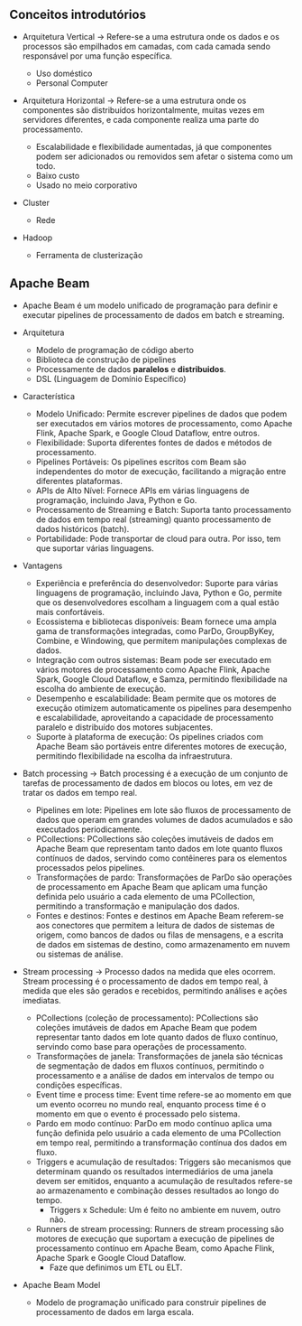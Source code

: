 ## Conceitos introdutórios

- Arquitetura Vertical →  Refere-se a uma estrutura onde os dados e os processos são empilhados em camadas, com cada camada sendo responsável por uma função específica.
  - Uso doméstico
  - Personal Computer
- Arquitetura Horizontal → Refere-se a uma estrutura onde os componentes são distribuídos horizontalmente, muitas vezes em servidores diferentes, e cada componente realiza uma parte do processamento.
  - Escalabilidade e flexibilidade aumentadas, já que componentes podem ser adicionados ou removidos sem afetar o sistema como um todo.
  - Baixo custo
  - Usado no meio corporativo

- Cluster
  - Rede

- Hadoop
  - Ferramenta de clusterização

## Apache Beam
  - Apache Beam é um modelo unificado de programação para definir e executar pipelines de processamento de dados em batch e streaming.
  
  - Arquitetura
    - Modelo de programação de código aberto
    - Biblioteca de construção de pipelines
    - Processamente de dados **paralelos** e **distribuidos**.
    - DSL (Linguagem de Domínio Específico)

  - Característica
    - Modelo Unificado: Permite escrever pipelines de dados que podem ser executados em vários motores de processamento, como Apache Flink, Apache Spark, e Google Cloud Dataflow, entre outros.
    - Flexibilidade: Suporta diferentes fontes de dados e métodos de processamento.
    - Pipelines Portáveis: Os pipelines escritos com Beam são independentes do motor de execução, facilitando a migração entre diferentes plataformas.
    - APIs de Alto Nível: Fornece APIs em várias linguagens de programação, incluindo Java, Python e Go.
    - Processamento de Streaming e Batch: Suporta tanto processamento de dados em tempo real (streaming) quanto processamento de dados históricos (batch).
    - Portabilidade: Pode transportar de cloud para outra. Por isso, tem que suportar várias linguagens.

  - Vantagens
    - Experiência e preferência do desenvolvedor: Suporte para várias linguagens de programação, incluindo Java, Python e Go, permite que os desenvolvedores escolham a linguagem com a qual estão mais confortáveis.
    - Ecossistema e bibliotecas disponíveis: Beam fornece uma ampla gama de transformações integradas, como ParDo, GroupByKey, Combine, e Windowing, que permitem manipulações complexas de dados.
    - Integração com outros sistemas: Beam pode ser executado em vários motores de processamento como Apache Flink, Apache Spark, Google Cloud Dataflow, e Samza, permitindo flexibilidade na escolha do ambiente de execução.
    - Desempenho e escalabilidade: Beam permite que os motores de execução otimizem automaticamente os pipelines para desempenho e escalabilidade, aproveitando a capacidade de processamento paralelo e distribuído dos motores subjacentes.
    - Suporte à plataforma de execução: Os pipelines criados com Apache Beam são portáveis entre diferentes motores de execução, permitindo flexibilidade na escolha da infraestrutura.

  - Batch processing -> Batch processing é a execução de um conjunto de tarefas de processamento de dados em blocos ou lotes, em vez de tratar os dados em tempo real.
    - Pipelines em lote: Pipelines em lote são fluxos de processamento de dados que operam em grandes volumes de dados acumulados e são executados periodicamente.
    - PCollections: PCollections são coleções imutáveis de dados em Apache Beam que representam tanto dados em lote quanto fluxos contínuos de dados, servindo como contêineres para os elementos processados pelos pipelines.
    - Transformações de pardo: Transformações de ParDo são operações de processamento em Apache Beam que aplicam uma função definida pelo usuário a cada elemento de uma PCollection, permitindo a transformação e manipulação dos dados.
    - Fontes e destinos: Fontes e destinos em Apache Beam referem-se aos conectores que permitem a leitura de dados de sistemas de origem, como bancos de dados ou filas de mensagens, e a escrita de dados em sistemas de destino, como armazenamento em nuvem ou sistemas de análise.

  - Stream processing -> Processo dados na medida que eles ocorrem. Stream processing é o processamento de dados em tempo real, à medida que eles são gerados e recebidos, permitindo análises e ações imediatas.
    - PCollections (coleção de processamento): PCollections são coleções imutáveis de dados em Apache Beam que podem representar tanto dados em lote quanto dados de fluxo contínuo, servindo como base para operações de processamento.
    - Transformações de janela: Transformações de janela são técnicas de segmentação de dados em fluxos contínuos, permitindo o processamento e a análise de dados em intervalos de tempo ou condições específicas.
    - Event time e process time: Event time refere-se ao momento em que um evento ocorreu no mundo real, enquanto process time é o momento em que o evento é processado pelo sistema.
    - Pardo em modo contínuo: ParDo em modo contínuo aplica uma função definida pelo usuário a cada elemento de uma PCollection em tempo real, permitindo a transformação contínua dos dados em fluxo.
    - Triggers e acumulação de resultados: Triggers são mecanismos que determinam quando os resultados intermediários de uma janela devem ser emitidos, enquanto a acumulação de resultados refere-se ao armazenamento e combinação desses resultados ao longo do tempo.
      - Triggers x Schedule: Um é feito no ambiente em nuvem, outro não.
    - Runners de stream processing: Runners de stream processing são motores de execução que suportam a execução de pipelines de processamento contínuo em Apache Beam, como Apache Flink, Apache Spark e Google Cloud Dataflow.
      - Faze que definimos um ETL ou ELT.
     
  - Apache Beam Model
    - Modelo de programação unificado para construir pipelines de processamento de dados em larga escala.      
